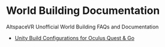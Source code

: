 # World Building Documentation

AltspaceVR Unofficial World Building FAQs and Documentation

* [Unity Build Configurations for Oculus Quest & Go](/Quest%20Configuration%20%26%20Troubleshooting.md)
